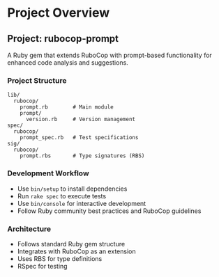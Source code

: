 # Project Overview

## Project: rubocop-prompt

A Ruby gem that extends RuboCop with prompt-based functionality for enhanced code analysis and suggestions.

### Project Structure
```
lib/
  rubocop/
    prompt.rb        # Main module
    prompt/
      version.rb     # Version management
spec/
  rubocop/
    prompt_spec.rb   # Test specifications
sig/
  rubocop/
    prompt.rbs       # Type signatures (RBS)
```

### Development Workflow
- Use `bin/setup` to install dependencies
- Run `rake spec` to execute tests
- Use `bin/console` for interactive development
- Follow Ruby community best practices and RuboCop guidelines

### Architecture
- Follows standard Ruby gem structure
- Integrates with RuboCop as an extension
- Uses RBS for type definitions
- RSpec for testing
